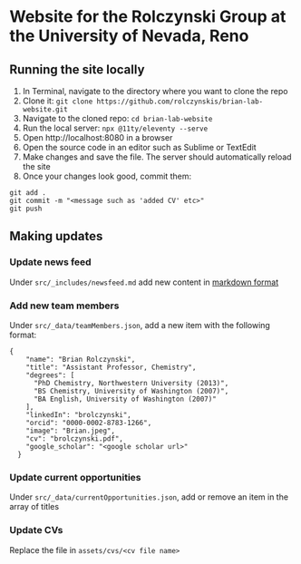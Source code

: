 # Website for the Rolczynski Group at the University of Nevada, Reno

## Running the site locally
1. In Terminal, navigate to the directory where you want to clone the repo
1. Clone it: `git clone https://github.com/rolczynskis/brian-lab-website.git`
1. Navigate to the cloned repo: `cd brian-lab-website`
1. Run the local server: `npx @11ty/eleventy --serve`
1. Open http://localhost:8080 in a browser
1. Open the source code in an editor such as Sublime or TextEdit
1. Make changes and save the file. The server should automatically reload the site
1. Once your changes look good, commit them:
```
git add .
git commit -m "<message such as 'added CV' etc>"
git push
```

## Making updates

### Update news feed
Under `src/_includes/newsfeed.md` add new content in [markdown format](https://www.markdownguide.org/cheat-sheet/)

### Add new team members
Under `src/_data/teamMembers.json`, add a new item with the following format:
```
{
    "name": "Brian Rolczynski",
    "title": "Assistant Professor, Chemistry",
    "degrees": [
      "PhD Chemistry, Northwestern University (2013)",
      "BS Chemistry, University of Washington (2007)",
      "BA English, University of Washington (2007)"
    ],
    "linkedIn": "brolczynski",
    "orcid": "0000-0002-8783-1266",
    "image": "Brian.jpeg",
    "cv": "brolczynski.pdf",
    "google_scholar": "<google scholar url>"
  }
```

### Update current opportunities
Under `src/_data/currentOpportunities.json`, add or remove an item in the array of titles

### Update CVs
Replace the file in `assets/cvs/<cv file name>`
